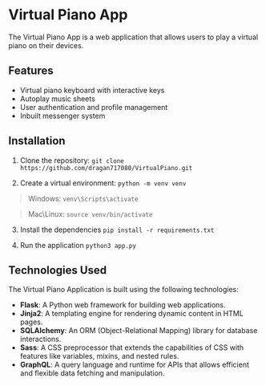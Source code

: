 # Virtual Piano App

The Virtual Piano App is a web application that allows users to play a virtual piano on their devices.

## Features

- Virtual piano keyboard with interactive keys
- Autoplay music sheets
- User authentication and profile management
- Inbuilt messenger system

## Installation

1. Clone the repository:
```git clone https://github.com/dragan717080/VirtualPiano.git```

2. Create a virtual environment: `python -m venv venv`

> Windows: `venv\Scripts\activate`

> Mac\Linux: `source venv/bin/activate`

3. Install the dependencies `pip install -r requirements.txt`

4. Run the application `python3 app.py`

## Technologies Used

The Virtual Piano Application is built using the following technologies:

- **Flask**: A Python web framework for building web applications.
- **Jinja2**: A templating engine for rendering dynamic content in HTML pages.
- **SQLAlchemy**: An ORM (Object-Relational Mapping) library for database interactions.
- **Sass**: A CSS preprocessor that extends the capabilities of CSS with features like variables, mixins, and nested rules.
- **GraphQL**: A query language and runtime for APIs that allows efficient and flexible data fetching and manipulation.
